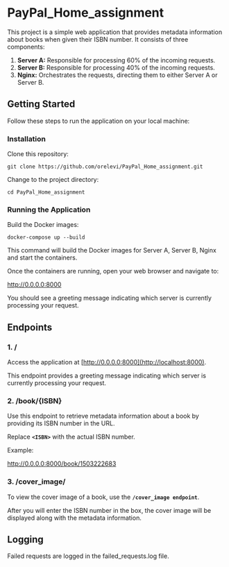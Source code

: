 # PayPal_Home_assignment
 
This project is a simple web application that provides metadata information about books when given their ISBN number. It consists of three components:

1. **Server A:** Responsible for processing 60% of the incoming requests.
2. **Server B:** Responsible for processing 40% of the incoming requests.
3. **Nginx:** Orchestrates the requests, directing them to either Server A or Server B.
   
## Getting Started
Follow these steps to run the application on your local machine:

### Installation
Clone this repository:

```
git clone https://github.com/orelevi/PayPal_Home_assignment.git
```

Change to the project directory:

```
cd PayPal_Home_assignment
```

### Running the Application
Build the Docker images:

```
docker-compose up --build
```

This command will build the Docker images for Server A, Server B, Nginx and start the containers.

Once the containers are running, open your web browser and navigate to:

http://0.0.0.0:8000

You should see a greeting message indicating which server is currently processing your request.

## Endpoints

### 1. /

Access the application at [http://0.0.0.0:8000](http://localhost:8000). 

This endpoint provides a greeting message indicating which server is currently processing your request.

### 2. /book/{ISBN}

Use this endpoint to retrieve metadata information about a book by providing its ISBN number in the URL.

Replace **`<ISBN>`** with the actual ISBN number.

Example:

http://0.0.0.0:8000/book/1503222683

### 3. /cover_image/

 To view the cover image of a book, use the **`/cover_image endpoint`**.

 After you will enter the ISBN number in the box, the cover image will be displayed along with the metadata information.


## Logging
Failed requests are logged in the failed_requests.log file.

